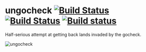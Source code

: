 ungocheck [![Build Status](https://travis-ci.org/rjeczalik/ungocheck.png?branch=master)](https://travis-ci.org/rjeczalik/ungocheck "linux_amd64") [![Build Status](https://travis-ci.org/rjeczalik/ungocheck.png?branch=osx)](https://travis-ci.org/rjeczalik/ungocheck "darwin_amd64") [![Build status](https://ci.appveyor.com/api/projects/status/9q2r2nmx79gv7nsi)](https://ci.appveyor.com/project/rjeczalik/ungocheck "windows_amd64")
=========

Half-serious attempt at getting back lands invaded by the gocheck.

![ungocheck](http://i.imgur.com/2Bw7YAD.gif "ungocheck")
